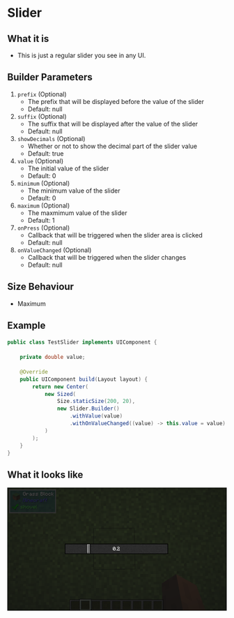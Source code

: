 # Slider

## What it is
- This is just a regular slider you see in any UI.

## Builder Parameters
1. `prefix` (Optional)
    - The prefix that will be displayed before the value of the slider
    - Default: null
2. `suffix` (Optional)
    - The suffix that will be displayed after the value of the slider
    - Default: null
3. `showDecimals` (Optional)
    - Whether or not to show the decimal part of the slider value
    - Default: true
4. `value` (Optional)
    - The initial value of the slider
    - Default: 0
5. `minimum` (Optional)
    - The minimum value of the slider
    - Default: 0
6. `maximum` (Optional)
    - The maxmimum value of the slider
    - Default: 1
7. `onPress` (Optional)
    - Callback that will be triggered when the slider area is clicked
    - Default: null
8. `onValueChanged` (Optional)
    - Callback that will be triggered when the slider changes
    - Default: null

## Size Behaviour
- Maximum

## Example
```java
public class TestSlider implements UIComponent {
    
    private double value;
    
    @Override
    public UIComponent build(Layout layout) {
        return new Center(
            new Sized(
                Size.staticSize(200, 20),
                new Slider.Builder()
                    .withValue(value)
                    .withOnValueChanged((value) -> this.value = value)
            )
        );
    }
}
```

## What it looks like
![An image of slider in effect](./img/slider.png)
